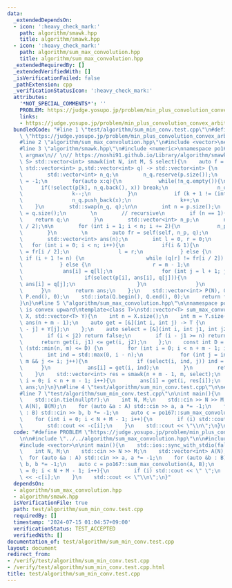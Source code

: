```yaml
---
data:
  _extendedDependsOn:
  - icon: ':heavy_check_mark:'
    path: algorithm/smawk.hpp
    title: algorithm/smawk.hpp
  - icon: ':heavy_check_mark:'
    path: algorithm/sum_max_convolution.hpp
    title: algorithm/sum_max_convolution.hpp
  _extendedRequiredBy: []
  _extendedVerifiedWith: []
  _isVerificationFailed: false
  _pathExtension: cpp
  _verificationStatusIcon: ':heavy_check_mark:'
  attributes:
    '*NOT_SPECIAL_COMMENTS*': ''
    PROBLEM: https://judge.yosupo.jp/problem/min_plus_convolution_convex_arbitrary
    links:
    - https://judge.yosupo.jp/problem/min_plus_convolution_convex_arbitrary
  bundledCode: "#line 1 \"test/algorithm/sum_min_conv.test.cpp\"\n#define PROBLEM\
    \ \"https://judge.yosupo.jp/problem/min_plus_convolution_convex_arbitrary\"\n\n\
    #line 2 \"algorithm/sum_max_convolution.hpp\"\n#include <vector>\n#include <algorithm>\n\
    #line 3 \"algorithm/smawk.hpp\"\n#include <numeric>\nnamespace po167{\n// return\
    \ argmax\n// \n// https://noshi91.github.io/Library/algorithm/smawk.cpp\ntemplate<class\
    \ S> std::vector<int> smawk(int N, int M, S select){\n    auto f = [&](auto self,\
    \ std::vector<int> p,std::vector<int> q) -> std::vector<int> {\n        // reduce\n\
    \        std::vector<int> n_q;\n        n_q.reserve(p.size());\n        int k\
    \ = -1;\n        for(auto x:q){\n            while(!n_q.empty()){\n          \
    \      if(!select(p[k], n_q.back(), x)) break;\n                n_q.pop_back();\n\
    \                k--;\n            }\n            if (k + 1 != (int)p.size()){\n\
    \                n_q.push_back(x);\n                k++;\n            }\n    \
    \    }\n        std::swap(n_q, q);\n\n        int n = p.size();\n        int m\
    \ = q.size();\n        \n        // recursive\n        if (n == 1){\n        \
    \    return q;\n        }\n        std::vector<int> n_p;\n        n_p.reserve(n\
    \ / 2);\n\n        for (int i = 1; i < n; i += 2){\n            n_p.push_back(p[i]);\n\
    \        }\n        \n        auto fr = self(self, n_p, q);\n        // interpolate\n\
    \        std::vector<int> ans(n);\n        int l = 0, r = 0;\n        \n     \
    \   for (int i = 0; i < n; i++){\n            if(i & 1){\n                ans[i]\
    \ = fr[i / 2];\n                l = r;\n            } else {\n               \
    \ if (i + 1 != n) {\n                    while (q[r] != fr[i / 2]) r++;\n    \
    \            } else {\n                    r = m - 1;\n                }\n   \
    \             ans[i] = q[l];\n                for (int j = l + 1; j <= r; j++){\n\
    \                    if(select(p[i], ans[i], q[j])){\n                       \
    \ ans[i] = q[j];\n                    }\n                }\n            }\n  \
    \      }\n        return ans;\n    };\n    std::vector<int> P(N), Q(M);\n    std::iota(P.begin(),\
    \ P.end(), 0);\n    std::iota(Q.begin(), Q.end(), 0);\n    return f(f, P, Q);\n\
    }\n}\n#line 5 \"algorithm/sum_max_convolution.hpp\"\n\nnamespace po167{\n// X\
    \ is convex upward\ntemplate<class T>\nstd::vector<T> sum_max_convolution(std::vector<T>\
    \ X, std::vector<T> Y){\n    int n = X.size();\n    int m = Y.size();\n    std::vector<T>\
    \ ans(n + m - 1);\n    auto get = [&](int i, int j) -> T {\n        return X[i\
    \ - j] + Y[j];\n    };\n    auto select = [&](int i, int j1, int j2) -> bool {\n\
    \        if (i < j2) return false;\n        if (i - j1 >= n) return true;\n  \
    \      return get(i, j1) <= get(i, j2);\n    };\n    const int D = 10;\n    if\
    \ (std::min(n, m) <= D) {\n        for (int i = 0; i < n + m - 1; i++){\n    \
    \        int ind = std::max(0, i - n);\n            for (int j = ind + 1; j <\
    \ m && j <= i; j++){\n                if (select(i, ind, j)) ind = j;\n      \
    \      }\n            ans[i] = get(i, ind);\n        }\n        return ans;\n\
    \    }\n    std::vector<int> res = smawk(n + m - 1, m, select);\n    for (int\
    \ i = 0; i < n + m - 1; i++){\n        ans[i] = get(i, res[i]);\n    }\n    return\
    \ ans;\n}\n}\n#line 4 \"test/algorithm/sum_min_conv.test.cpp\"\n\n#include <iostream>\n\
    #line 7 \"test/algorithm/sum_min_conv.test.cpp\"\n\nint main(){\n    std::ios::sync_with_stdio(false);\n\
    \    std::cin.tie(nullptr);\n    int N, M;\n    std::cin >> N >> M;\n    std::vector<int>\
    \ A(N), B(M);\n    for (auto &a : A) std::cin >> a, a *= -1;\n    for (auto &b\
    \ : B) std::cin >> b, b *= -1;\n    auto c = po167::sum_max_convolution(A, B);\n\
    \    for (int i = 0; i < N + M - 1; i++){\n        if (i) std::cout << \" \";\n\
    \        std::cout << -c[i];\n    }\n    std::cout << \"\\n\";\n}\n"
  code: "#define PROBLEM \"https://judge.yosupo.jp/problem/min_plus_convolution_convex_arbitrary\"\
    \n\n#include \"../../algorithm/sum_max_convolution.hpp\"\n\n#include <iostream>\n\
    #include <vector>\n\nint main(){\n    std::ios::sync_with_stdio(false);\n    std::cin.tie(nullptr);\n\
    \    int N, M;\n    std::cin >> N >> M;\n    std::vector<int> A(N), B(M);\n  \
    \  for (auto &a : A) std::cin >> a, a *= -1;\n    for (auto &b : B) std::cin >>\
    \ b, b *= -1;\n    auto c = po167::sum_max_convolution(A, B);\n    for (int i\
    \ = 0; i < N + M - 1; i++){\n        if (i) std::cout << \" \";\n        std::cout\
    \ << -c[i];\n    }\n    std::cout << \"\\n\";\n}"
  dependsOn:
  - algorithm/sum_max_convolution.hpp
  - algorithm/smawk.hpp
  isVerificationFile: true
  path: test/algorithm/sum_min_conv.test.cpp
  requiredBy: []
  timestamp: '2024-07-15 01:04:57+09:00'
  verificationStatus: TEST_ACCEPTED
  verifiedWith: []
documentation_of: test/algorithm/sum_min_conv.test.cpp
layout: document
redirect_from:
- /verify/test/algorithm/sum_min_conv.test.cpp
- /verify/test/algorithm/sum_min_conv.test.cpp.html
title: test/algorithm/sum_min_conv.test.cpp
---
```


